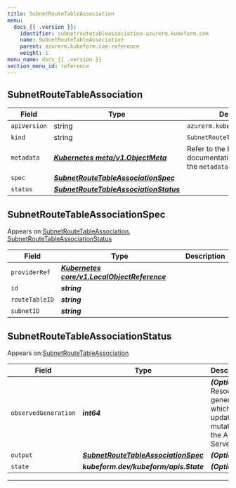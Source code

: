 ```yaml
---
title: SubnetRouteTableAssociation
menu:
  docs_{{ .version }}:
    identifier: subnetroutetableassociation-azurerm.kubeform.com
    name: SubnetRouteTableAssociation
    parent: azurerm.kubeform.com-reference
    weight: 1
menu_name: docs_{{ .version }}
section_menu_id: reference
---
```


## SubnetRouteTableAssociation
| Field | Type | Description |
| ------ | ----- | ----------- |
| `apiVersion` | string | `azurerm.kubeform.com/v1alpha1` |
|    `kind` | string | `SubnetRouteTableAssociation` |
| `metadata` | ***[Kubernetes meta/v1.ObjectMeta](https://kubernetes.io/docs/reference/generated/kubernetes-api/v1.13/#objectmeta-v1-meta)***|Refer to the Kubernetes API documentation for the fields of the `metadata` field.|
| `spec` | ***[SubnetRouteTableAssociationSpec](#subnetroutetableassociationspec)***||
| `status` | ***[SubnetRouteTableAssociationStatus](#subnetroutetableassociationstatus)***||
## SubnetRouteTableAssociationSpec

Appears on:[SubnetRouteTableAssociation](#subnetroutetableassociation), [SubnetRouteTableAssociationStatus](#subnetroutetableassociationstatus)

| Field | Type | Description |
| ------ | ----- | ----------- |
| `providerRef` | ***[Kubernetes core/v1.LocalObjectReference](https://kubernetes.io/docs/reference/generated/kubernetes-api/v1.13/#localobjectreference-v1-core)***||
| `id` | ***string***||
| `routeTableID` | ***string***||
| `subnetID` | ***string***||
## SubnetRouteTableAssociationStatus

Appears on:[SubnetRouteTableAssociation](#subnetroutetableassociation)

| Field | Type | Description |
| ------ | ----- | ----------- |
| `observedGeneration` | ***int64***| ***(Optional)*** Resource generation, which is updated on mutation by the API Server.|
| `output` | ***[SubnetRouteTableAssociationSpec](#subnetroutetableassociationspec)***| ***(Optional)*** |
| `state` | ***kubeform.dev/kubeform/apis.State***| ***(Optional)*** |
---
